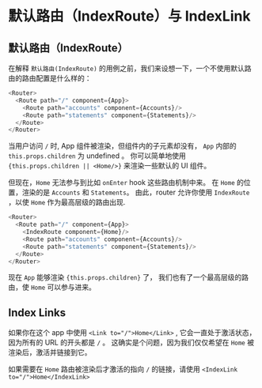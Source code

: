 # 默认路由（IndexRoute）与 IndexLink

## 默认路由（IndexRoute）

在解释 `默认路由(IndexRoute)` 的用例之前，我们来设想一下，一个不使用默认路由的路由配置是什么样的：

```js
<Router>
  <Route path="/" component={App}>
    <Route path="accounts" component={Accounts}/>
    <Route path="statements" component={Statements}/>
  </Route>
</Router>
```

当用户访问 `/` 时, App 组件被渲染，但组件内的子元素却没有，
`App` 内部的 `this.props.children` 为 undefined 。
你可以简单地使用 `{this.props.children ||
<Home/>}` 来渲染一些默认的 UI 组件。

但现在，`Home` 无法参与到比如 `onEnter` hook 这些路由机制中来。 
在 `Home` 的位置，渲染的是 `Accounts` 和 `Statements`。
由此，router 允许你使用 `IndexRoute` ，以使 `Home` 作为最高层级的路由出现.


```js
<Router>
  <Route path="/" component={App}>
    <IndexRoute component={Home}/>
    <Route path="accounts" component={Accounts}/>
    <Route path="statements" component={Statements}/>
  </Route>
</Router>
```

现在 `App` 能够渲染 `{this.props.children}` 了，
我们也有了一个最高层级的路由，使 `Home` 可以参与进来。

## Index Links

如果你在这个 app 中使用 `<Link to="/">Home</Link>` , 
它会一直处于激活状态，因为所有的 URL 的开头都是 `/` 。
这确实是个问题，因为我们仅仅希望在 `Home` 被渲染后，激活并链接到它。

如果需要在 `Home` 路由被渲染后才激活的指向 `/` 的链接，请使用 `<IndexLink to="/">Home</IndexLink>`
